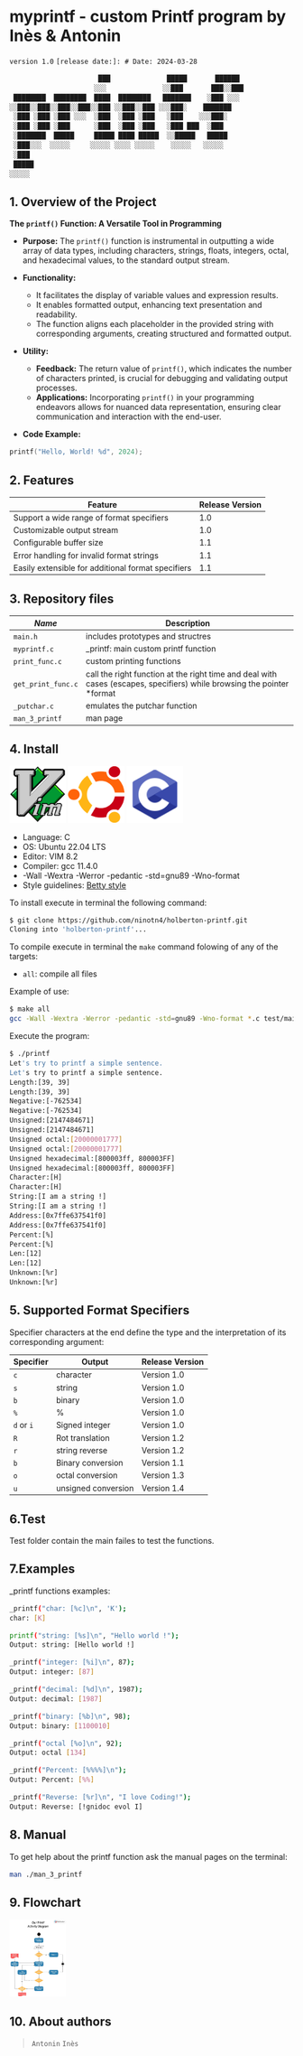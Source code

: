 # myprintf - custom Printf program by Inès & Antonin

```version 1.0```  `[release date:]: # Date: 2024-03-28`

```bash
                      ███              █████       ██████
                     ░░░              ░░███       ███░░███
 ████████  ████████  ████  ████████   ███████    ░███ ░░░
░░███░░███░░███░░███░░███ ░░███░░███ ░░░███░    ███████
 ░███ ░███ ░███ ░░░  ░███  ░███ ░███   ░███    ░░░███░
 ░███ ░███ ░███      ░███  ░███ ░███   ░███ ███  ░███
 ░███████  █████     █████ ████ █████  ░░█████   █████
 ░███░░░  ░░░░░     ░░░░░ ░░░░ ░░░░░    ░░░░░   ░░░░░
 ░███
 █████
░░░░░
```

## 1. Overview of the Project

**The `printf()` Function: A Versatile Tool in Programming**

- **Purpose:**
  The `printf()` function is instrumental in outputting a wide array of data types, including characters, strings, floats, integers, octal, and hexadecimal values, to the standard output stream.

- **Functionality:**
  - It facilitates the display of variable values and expression results.
  - It enables formatted output, enhancing text presentation and readability.
  - The function aligns each placeholder in the provided string with corresponding arguments, creating structured and formatted output.

- **Utility:**
  - **Feedback:** The return value of `printf()`, which indicates the number of characters printed, is crucial for debugging and validating output processes.
  - **Applications:** Incorporating `printf()` in your programming endeavors allows for nuanced data representation, ensuring clear communication and interaction with the end-user.

- **Code Example:**

```c
printf("Hello, World! %d", 2024);
```

## 2. Features

| Feature                                             | Release Version |
|-----------------------------------------------------|-----------------|
| Support a wide range of format specifiers           | 1.0             |
| Customizable output stream                          | 1.0             |
| Configurable buffer size                            | 1.1             |
| Error handling for invalid format strings            | 1.1             |
| Easily extensible for additional format specifiers   | 1.1             |

## 3. Repository files

| *Name*      | **Description**          |
|--------------|--------------------------|
| `main.h`  | includes prototypes and structres |
| `myprintf.c` | _printf: main custom printf function |
| `print_func.c` | custom printing functions |
| `get_print_func.c` | call the right function at the right time and deal with cases (escapes, specifiers) while browsing the pointer *format  |
| `_putchar.c` | emulates the putchar function |
| `man_3_printf` | man page |

## 4. Install

<a href="https://www.vim.org/"><img src="https://github.com/Ninotna/holbertonschool-printf/blob/0a1154547c19da590db2dc15d6e19932fe5045b5/Vimlogo.svg" alt="Vim Logo" width="100"></a>
<a href="https://www.ubuntu.com/"><img src="https://github.com/Ninotna/holbertonschool-printf/blob/0a1154547c19da590db2dc15d6e19932fe5045b5/ubuntu-icon.svg" alt="Ubuntu Logo" width="100"></a>
<a href="https://en.wikipedia.org/wiki/C_(programming_language)"><img src="https://github.com/Ninotna/holbertonschool-printf/blob/0a1154547c19da590db2dc15d6e19932fe5045b5/language_c-programming.svg" alt="C Logo" width="100"></a>


* Language: C
* OS: Ubuntu 22.04 LTS
* Editor: VIM 8.2
* Compiler: gcc 11.4.0
* -Wall -Wextra -Werror -pedantic -std=gnu89 -Wno-format
* Style guidelines: [Betty style](https://github.com/holbertonschool/Betty/wiki)

To install execute in terminal the following command:

```bash
$ git clone https://github.com/ninotn4/holberton-printf.git
Cloning into 'holberton-printf'...

```

To compile execute in terminal the ```make``` command folowing of any of the targets:

- `all`: compile all files

Example of use:

```bash
$ make all
gcc -Wall -Wextra -Werror -pedantic -std=gnu89 -Wno-format *.c test/main.c -o printf
```

Execute the program:

```bash
$ ./printf
Let's try to printf a simple sentence.
Let's try to printf a simple sentence.
Length:[39, 39]
Length:[39, 39]
Negative:[-762534]
Negative:[-762534]
Unsigned:[2147484671]
Unsigned:[2147484671]
Unsigned octal:[20000001777]
Unsigned octal:[20000001777]
Unsigned hexadecimal:[800003ff, 800003FF]
Unsigned hexadecimal:[800003ff, 800003FF]
Character:[H]
Character:[H]
String:[I am a string !]
String:[I am a string !]
Address:[0x7ffe637541f0]
Address:[0x7ffe637541f0]
Percent:[%]
Percent:[%]
Len:[12]
Len:[12]
Unknown:[%r]
Unknown:[%r]
```

## 5. Supported Format Specifiers

Specifier characters at the end define the type and the interpretation of its corresponding argument:

| Specifier  | Output                | Release Version |
|------------|-----------------------|-----------------|
| `c`        | character             | Version 1.0     |
| `s`        | string                | Version 1.0     |
| `b`        | binary                | Version 1.0     |
| `%`        | %                     | Version 1.0     |
| `d` or `i` | Signed integer        | Version 1.0     |
| `R`        | Rot translation       | Version 1.2     |
| `r`        | string reverse        | Version 1.2     |
| `b`        | Binary conversion     | Version 1.1     |
| `o`        | octal conversion      | Version 1.3     |
| `u`        | unsigned conversion   | Version 1.4     |

## 6.Test

Test folder contain the main failes to test the functions.

## 7.Examples

_printf functions examples:

```bash
_printf("char: [%c]\n", 'K');
char: [K]
```

```bash
printf("string: [%s]\n", "Hello world !");
Output: string: [Hello world !]
```

```bash
_printf("integer: [%i]\n", 87);
Output: integer: [87]
```

```bash
_printf("decimal: [%d]\n", 1987);
Output: decimal: [1987]
```

```bash
_printf("binary: [%b]\n", 98);
Output: binary: [1100010]
```

```bash
_printf("octal [%o]\n", 92);
Output: octal [134]
```

```bash
_printf("Percent: [%%%%]\n");
Output: Percent: [%%]
```

```bash
_printf("Reverse: [%r]\n", "I love Coding!");
Output: Reverse: [!gnidoc evol I]
```

## 8. Manual

To get help about the printf function ask the manual pages on the terminal:

````bash
man ./man_3_printf

````

## 9. Flowchart

<a><img src="https://github.com/Ninotna/holbertonschool-printf/blob/b033f87b13b6cc09971ac0a89150ab92bd3ee4fe/img/diagram_printf.jpg" alt="Flowchart" width="100"></a>

## 10. About authors

> ```Antonin```
> ```Inès```

